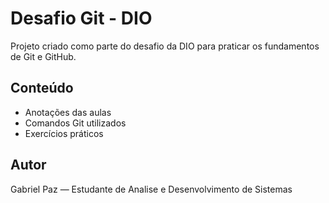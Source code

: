 #  Desafio Git - DIO

Projeto criado como parte do desafio da DIO para praticar os fundamentos de Git e GitHub.

##  Conteúdo

-  Anotações das aulas
-  Comandos Git utilizados
-  Exercícios práticos

##  Autor

Gabriel Paz — Estudante de Analise e Desenvolvimento de Sistemas